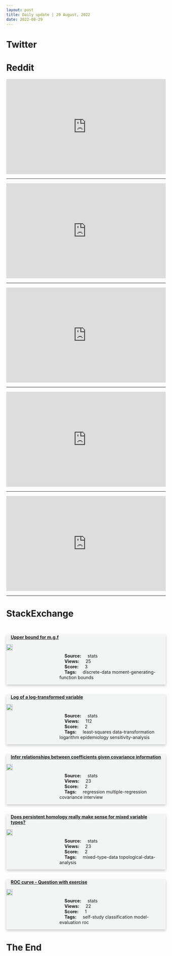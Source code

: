 ```yaml
---
layout: post
title: Daily update | 29 August, 2022
date: 2022-08-29
---
```


<script async src="https://platform.twitter.com/widgets.js" charset="utf-8"></script>


<script src='https://storage.ko-fi.com/cdn/scripts/overlay-widget.js'></script>
<script>
  kofiWidgetOverlay.draw('themldojo', {
    'type': 'floating-chat',
    'floating-chat.donateButton.text': 'Support me',
    'floating-chat.donateButton.background-color': '#f45d22',
    'floating-chat.donateButton.text-color': '#fff'
  });
</script>

# Twitter 

<blockquote class="twitter-tweet"><a href="https://twitter.com/s7nsstation/status/1563853800930164737"></a></blockquote>

<blockquote class="twitter-tweet"><a href="https://twitter.com/nytimes/status/1563948307625480200"></a></blockquote>

<blockquote class="twitter-tweet"><a href="https://twitter.com/KirkDBorne/status/1564013790118952960"></a></blockquote>

<blockquote class="twitter-tweet"><a href="https://twitter.com/KirkDBorne/status/1563977534722785281"></a></blockquote>

<blockquote class="twitter-tweet"><a href="https://twitter.com/Sheraj99/status/1564024432628203520"></a></blockquote>

<blockquote class="twitter-tweet"><a href="https://twitter.com/ylecun/status/1563981903606284289"></a></blockquote>

<blockquote class="twitter-tweet"><a href="https://twitter.com/DeepLearningAI_/status/1563919333327339522"></a></blockquote>

<blockquote class="twitter-tweet"><a href="https://twitter.com/arXiv_Daily/status/1563770374827184128"></a></blockquote>

<blockquote class="twitter-tweet"><a href="https://twitter.com/arXiv_Daily/status/1563785440247050241"></a></blockquote>

<blockquote class="twitter-tweet"><a href="https://twitter.com/arXiv_Daily/status/1563740688009039872"></a></blockquote>

# Reddit 

<iframe id="reddit-embed" src="https://www.redditmedia.com/r/MachineLearning/comments/wzmokl/p_einstein_instant_nerf?ref_source=embed&amp;ref=share&amp;embed=true" sandbox="allow-scripts allow-same-origin allow-popups" style="border: none;" height="300" width="100%" scrolling="yes"></iframe>
<hr style="width:100%;text-align:left;margin-left:0">
<iframe id="reddit-embed" src="https://www.redditmedia.com/r/datascience/comments/wzlufy/anyone_else_the_sole_data_scientist?ref_source=embed&amp;ref=share&amp;embed=true" sandbox="allow-scripts allow-same-origin allow-popups" style="border: none;" height="300" width="100%" scrolling="yes"></iframe>
<hr style="width:100%;text-align:left;margin-left:0">
<iframe id="reddit-embed" src="https://www.redditmedia.com/r/dataengineering/comments/wztac0/getting_hired_as_a_de_advice_from_someone_who?ref_source=embed&amp;ref=share&amp;embed=true" sandbox="allow-scripts allow-same-origin allow-popups" style="border: none;" height="300" width="100%" scrolling="yes"></iframe>
<hr style="width:100%;text-align:left;margin-left:0">
<iframe id="reddit-embed" src="https://www.redditmedia.com/r/MachineLearning/comments/x05d1e/d_what_are_some_dead_ideas_in_machine_learning_or?ref_source=embed&amp;ref=share&amp;embed=true" sandbox="allow-scripts allow-same-origin allow-popups" style="border: none;" height="300" width="100%" scrolling="yes"></iframe>
<hr style="width:100%;text-align:left;margin-left:0">
<iframe id="reddit-embed" src="https://www.redditmedia.com/r/dataengineering/comments/wznjq5/path_from_da_to_deswe?ref_source=embed&amp;ref=share&amp;embed=true" sandbox="allow-scripts allow-same-origin allow-popups" style="border: none;" height="300" width="100%" scrolling="yes"></iframe>
<hr style="width:100%;text-align:left;margin-left:0">

<style>
.card {
box-shadow: 0 4px 8px 0 rgba(0,0,0,0.2);
transition: 0.3s;
width: 100%;
background-color: #F3F4F4;
}
p{
    margin-left:  3em;
    padding-top: 1em;
}
.part2{
    display: grid;
    grid-template-columns: 1fr 3fr;
}
h4{
    margin: 1em;
}

.card:hover {
box-shadow: 0 8px 16px 0 rgba(0,0,0,0.2);
}
b {
padding: 2px 16px;
}
</style>
  
# StackExchange 


  <br>
  <div class="card">
  <h4><a href='https://stats.stackexchange.com/questions/587011/upper-bound-for-m-g-f'>Upper bound for m.g.f</a></h4> 
  <div class="part2">
      <img src="https://cdn.sstatic.net/Sites/stats/Img/apple-touch-icon@2.png?v=344f57aa10cc" alt="Img missing!" style="width:40%">
      <p><b>Source:</b> stats<br><b>Views:</b> 25<br><b>Score:</b> 3<br><b>Tags:</b> <span class="badge badge-dark">discrete-data</span> <span class="badge badge-dark">moment-generating-function</span> <span class="badge badge-dark">bounds</span></p> 
  </div>
  </div>
      
  <br>
  <div class="card">
  <h4><a href='https://stats.stackexchange.com/questions/586989/log-of-a-log-transformed-variable'>Log of a log-transformed variable</a></h4> 
  <div class="part2">
      <img src="https://cdn.sstatic.net/Sites/stats/Img/apple-touch-icon@2.png?v=344f57aa10cc" alt="Img missing!" style="width:40%">
      <p><b>Source:</b> stats<br><b>Views:</b> 112<br><b>Score:</b> 2<br><b>Tags:</b> <span class="badge badge-dark">least-squares</span> <span class="badge badge-dark">data-transformation</span> <span class="badge badge-dark">logarithm</span> <span class="badge badge-dark">epidemiology</span> <span class="badge badge-dark">sensitivity-analysis</span></p> 
  </div>
  </div>
      
  <br>
  <div class="card">
  <h4><a href='https://stats.stackexchange.com/questions/587018/infer-relationships-between-coefficients-given-covariance-information'>Infer relationships between coefficients given covariance information</a></h4> 
  <div class="part2">
      <img src="https://cdn.sstatic.net/Sites/stats/Img/apple-touch-icon@2.png?v=344f57aa10cc" alt="Img missing!" style="width:40%">
      <p><b>Source:</b> stats<br><b>Views:</b> 23<br><b>Score:</b> 2<br><b>Tags:</b> <span class="badge badge-dark">regression</span> <span class="badge badge-dark">multiple-regression</span> <span class="badge badge-dark">covariance</span> <span class="badge badge-dark">interview</span></p> 
  </div>
  </div>
      
  <br>
  <div class="card">
  <h4><a href='https://stats.stackexchange.com/questions/586961/does-persistent-homology-really-make-sense-for-mixed-variable-types'>Does persistent homology really make sense for mixed variable types?</a></h4> 
  <div class="part2">
      <img src="https://cdn.sstatic.net/Sites/stats/Img/apple-touch-icon@2.png?v=344f57aa10cc" alt="Img missing!" style="width:40%">
      <p><b>Source:</b> stats<br><b>Views:</b> 23<br><b>Score:</b> 2<br><b>Tags:</b> <span class="badge badge-dark">mixed-type-data</span> <span class="badge badge-dark">topological-data-analysis</span></p> 
  </div>
  </div>
      
  <br>
  <div class="card">
  <h4><a href='https://stats.stackexchange.com/questions/586981/roc-curve-question-with-exercise'>ROC curve - Question with exercise</a></h4> 
  <div class="part2">
      <img src="https://cdn.sstatic.net/Sites/stats/Img/apple-touch-icon@2.png?v=344f57aa10cc" alt="Img missing!" style="width:40%">
      <p><b>Source:</b> stats<br><b>Views:</b> 22<br><b>Score:</b> 1<br><b>Tags:</b> <span class="badge badge-dark">self-study</span> <span class="badge badge-dark">classification</span> <span class="badge badge-dark">model-evaluation</span> <span class="badge badge-dark">roc</span></p> 
  </div>
  </div>
      
# The End